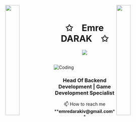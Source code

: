 <img align="left" src="https://user-images.githubusercontent.com/65187002/144930161-2f783401-8d27-4fdf-a2f7-cc0ba32f1f1f.gif" width="30%" style="display:inline;"><img align="right" src="https://user-images.githubusercontent.com/65187002/144930161-2f783401-8d27-4fdf-a2f7-cc0ba32f1f1f.gif" width="30%" style="display:inline;">
<br>
<p align="center">
    <h1 align="center">✩&emsp;Emre DARAK&emsp;✩</h1>
</p>
<p align="center">
    <img src="https://readme-typing-svg.herokuapp.com/?lines=Welcome+to+my+profile!;&font=Fira%20Code&color=%23D62F79&center=true&width=280&height=50">
</p>
<br>
<img align= "center" alt= "Coding" src="https://steamuserimages-a.akamaihd.net/ugc/954101135156565426/21D9841F8E03ED30D91A7720388E1E8D3A464FC0/">
<br>
<h3 align="center">Head Of Backend Development | Game Development Specialist</h3>
<p align="center">📫 How to reach me **<b>emredarakiv@gmail.com</b>**</p> 
